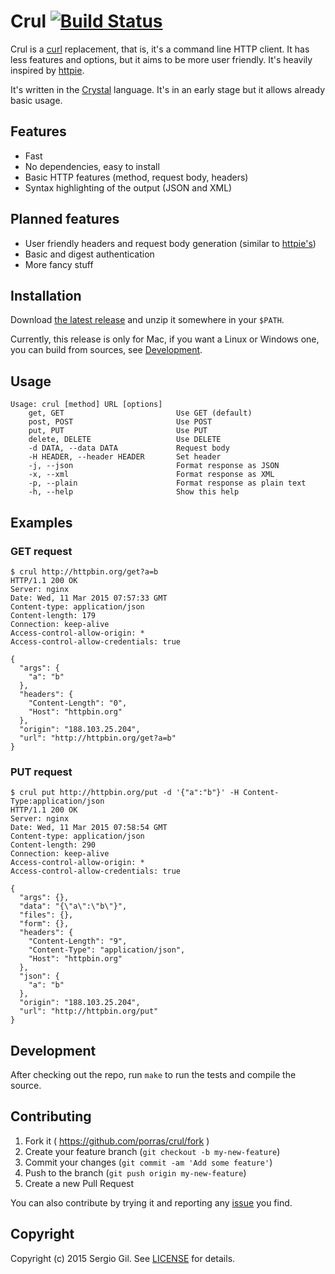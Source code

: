 # Crul [![Build Status](https://travis-ci.org/porras/crul.svg?branch=master)](https://travis-ci.org/porras/crul)

Crul is a [curl](http://curl.haxx.se/) replacement, that is, it's a command line
HTTP client. It has less features and options, but it aims to be more user
friendly. It's heavily inspired by
[httpie](https://github.com/jakubroztocil/httpie).

It's written in the [Crystal](http://crystal-lang.org/) language. It's in an
early stage but it allows already basic usage.

## Features

* Fast
* No dependencies, easy to install
* Basic HTTP features (method, request body, headers)
* Syntax highlighting of the output (JSON and XML)

## Planned features

* User friendly headers and request body generation (similar to
[httpie's](https://github.com/jakubroztocil/httpie#request-items))
* Basic and digest authentication
* More fancy stuff

## Installation

Download [the latest release](https://github.com/porras/crul/releases) and unzip
it somewhere in your `$PATH`.

Currently, this release is only for Mac, if you want a Linux or Windows one, you
can build from sources, see [Development](#development).

## Usage

    Usage: crul [method] URL [options]
        get, GET                         Use GET (default)
        post, POST                       Use POST
        put, PUT                         Use PUT
        delete, DELETE                   Use DELETE
        -d DATA, --data DATA             Request body
        -H HEADER, --header HEADER       Set header
        -j, --json                       Format response as JSON
        -x, --xml                        Format response as XML
        -p, --plain                      Format response as plain text
        -h, --help                       Show this help

## Examples

### GET request

    $ crul http://httpbin.org/get?a=b
    HTTP/1.1 200 OK
    Server: nginx
    Date: Wed, 11 Mar 2015 07:57:33 GMT
    Content-type: application/json
    Content-length: 179
    Connection: keep-alive
    Access-control-allow-origin: *
    Access-control-allow-credentials: true

    {
      "args": {
        "a": "b"
      },
      "headers": {
        "Content-Length": "0",
        "Host": "httpbin.org"
      },
      "origin": "188.103.25.204",
      "url": "http://httpbin.org/get?a=b"
    }

### PUT request

    $ crul put http://httpbin.org/put -d '{"a":"b"}' -H Content-Type:application/json
    HTTP/1.1 200 OK
    Server: nginx
    Date: Wed, 11 Mar 2015 07:58:54 GMT
    Content-type: application/json
    Content-length: 290
    Connection: keep-alive
    Access-control-allow-origin: *
    Access-control-allow-credentials: true

    {
      "args": {},
      "data": "{\"a\":\"b\"}",
      "files": {},
      "form": {},
      "headers": {
        "Content-Length": "9",
        "Content-Type": "application/json",
        "Host": "httpbin.org"
      },
      "json": {
        "a": "b"
      },
      "origin": "188.103.25.204",
      "url": "http://httpbin.org/put"
    }

## Development

After checking out the repo, run `make` to run the tests and compile the source.

## Contributing

1. Fork it ( https://github.com/porras/crul/fork )
2. Create your feature branch (`git checkout -b my-new-feature`)
3. Commit your changes (`git commit -am 'Add some feature'`)
4. Push to the branch (`git push origin my-new-feature`)
5. Create a new Pull Request

You can also contribute by trying it and reporting any
[issue](https://github.com/porras/crul/issues) you find.

## Copyright

Copyright (c) 2015 Sergio Gil. See
[LICENSE](https://github.com/porras/crul/blob/master/LICENSE.txt) for details.

